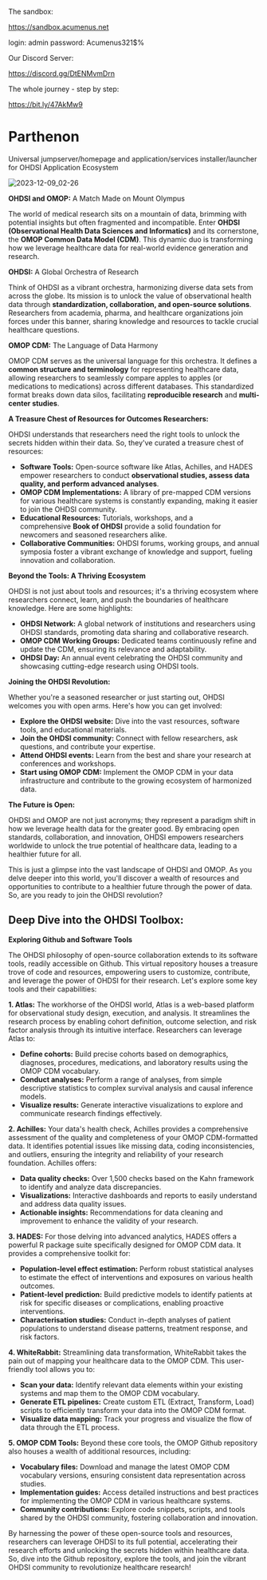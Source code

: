 The sandbox:

https://sandbox.acumenus.net

login: admin
password:  Acumenus321$%

Our Discord Server:

https://discord.gg/DtENMvmDrn

The whole journey - step by step:

https://bit.ly/47AkMw9

# Parthenon
Universal jumpserver/homepage and application/services installer/launcher for OHDSI Application Ecosystem

![2023-12-09_02-26](https://github.com/acumenus/Parthenon/assets/126921002/67d3b4e8-eb0b-42a7-9124-0ce865ae3e45)

**OHDSI and OMOP:** A Match Made on Mount Olympus

The world of medical research sits on a mountain of data, brimming with potential insights but often fragmented and incompatible. Enter **OHDSI (Observational Health Data Sciences and Informatics)** and its cornerstone, the **OMOP Common Data Model (CDM)**. This dynamic duo is transforming how we leverage healthcare data for real-world evidence generation and research.

**OHDSI:** A Global Orchestra of Research

Think of OHDSI as a vibrant orchestra, harmonizing diverse data sets from across the globe. Its mission is to unlock the value of observational health data through **standardization, collaboration, and open-source solutions**. Researchers from academia, pharma, and healthcare organizations join forces under this banner, sharing knowledge and resources to tackle crucial healthcare questions.

**OMOP CDM:** The Language of Data Harmony

OMOP CDM serves as the universal language for this orchestra. It defines a **common structure and terminology** for representing healthcare data, allowing researchers to seamlessly compare apples to apples (or medications to medications) across different databases. This standardized format breaks down data silos, facilitating **reproducible research** and **multi-center studies**.

**A Treasure Chest of Resources for Outcomes Researchers:**

OHDSI understands that researchers need the right tools to unlock the secrets hidden within their data. So, they've curated a treasure chest of resources:

- **Software Tools:** Open-source software like Atlas, Achilles, and HADES empower researchers to conduct **observational studies, assess data quality, and perform advanced analyses**.
- **OMOP CDM Implementations:** A library of pre-mapped CDM versions for various healthcare systems is constantly expanding, making it easier to join the OHDSI community.
- **Educational Resources:** Tutorials, workshops, and a comprehensive **Book of OHDSI** provide a solid foundation for newcomers and seasoned researchers alike.
- **Collaborative Communities:** OHDSI forums, working groups, and annual symposia foster a vibrant exchange of knowledge and support, fueling innovation and collaboration.

**Beyond the Tools: A Thriving Ecosystem**

OHDSI is not just about tools and resources; it's a thriving ecosystem where researchers connect, learn, and push the boundaries of healthcare knowledge. Here are some highlights:

- **OHDSI Network:** A global network of institutions and researchers using OHDSI standards, promoting data sharing and collaborative research.
- **OMOP CDM Working Groups:** Dedicated teams continuously refine and update the CDM, ensuring its relevance and adaptability.
- **OHDSI Day:** An annual event celebrating the OHDSI community and showcasing cutting-edge research using OHDSI tools.

**Joining the OHDSI Revolution:**

Whether you're a seasoned researcher or just starting out, OHDSI welcomes you with open arms. Here's how you can get involved:

- **Explore the OHDSI website:** Dive into the vast resources, software tools, and educational materials.
- **Join the OHDSI community:** Connect with fellow researchers, ask questions, and contribute your expertise.
- **Attend OHDSI events:** Learn from the best and share your research at conferences and workshops.
- **Start using OMOP CDM:** Implement the OMOP CDM in your data infrastructure and contribute to the growing ecosystem of harmonized data.

**The Future is Open:**

OHDSI and OMOP are not just acronyms; they represent a paradigm shift in how we leverage health data for the greater good. By embracing open standards, collaboration, and innovation, OHDSI empowers researchers worldwide to unlock the true potential of healthcare data, leading to a healthier future for all.

This is just a glimpse into the vast landscape of OHDSI and OMOP. As you delve deeper into this world, you'll discover a wealth of resources and opportunities to contribute to a healthier future through the power of data. So, are you ready to join the OHDSI revolution?

## **Deep Dive into the OHDSI Toolbox:**

**Exploring Github and Software Tools**

The OHDSI philosophy of open-source collaboration extends to its software tools, readily accessible on Github. This virtual repository houses a treasure trove of code and resources, empowering users to customize, contribute, and leverage the power of OHDSI for their research. Let's explore some key tools and their capabilities:

**1. Atlas:** The workhorse of the OHDSI world, Atlas is a web-based platform for observational study design, execution, and analysis. It streamlines the research process by enabling cohort definition, outcome selection, and risk factor analysis through its intuitive interface. Researchers can leverage Atlas to:

- **Define cohorts:** Build precise cohorts based on demographics, diagnoses, procedures, medications, and laboratory results using the OMOP CDM vocabulary.
- **Conduct analyses:** Perform a range of analyses, from simple descriptive statistics to complex survival analysis and causal inference models.
- **Visualize results:** Generate interactive visualizations to explore and communicate research findings effectively.

**2. Achilles:** Your data's health check, Achilles provides a comprehensive assessment of the quality and completeness of your OMOP CDM-formatted data. It identifies potential issues like missing data, coding inconsistencies, and outliers, ensuring the integrity and reliability of your research foundation. Achilles offers:

- **Data quality checks:** Over 1,500 checks based on the Kahn framework to identify and analyze data discrepancies.
- **Visualizations:** Interactive dashboards and reports to easily understand and address data quality issues.
- **Actionable insights:** Recommendations for data cleaning and improvement to enhance the validity of your research.

**3. HADES:** For those delving into advanced analytics, HADES offers a powerful R package suite specifically designed for OMOP CDM data. It provides a comprehensive toolkit for:

- **Population-level effect estimation:** Perform robust statistical analyses to estimate the effect of interventions and exposures on various health outcomes.
- **Patient-level prediction:** Build predictive models to identify patients at risk for specific diseases or complications, enabling proactive interventions.
- **Characterisation studies:** Conduct in-depth analyses of patient populations to understand disease patterns, treatment response, and risk factors.

**4. WhiteRabbit:** Streamlining data transformation, WhiteRabbit takes the pain out of mapping your healthcare data to the OMOP CDM. This user-friendly tool allows you to:

- **Scan your data:** Identify relevant data elements within your existing systems and map them to the OMOP CDM vocabulary.
- **Generate ETL pipelines:** Create custom ETL (Extract, Transform, Load) scripts to efficiently transform your data into the OMOP CDM format.
- **Visualize data mapping:** Track your progress and visualize the flow of data through the ETL process.

**5. OMOP CDM Tools:** Beyond these core tools, the OMOP Github repository also houses a wealth of additional resources, including:

- **Vocabulary files:** Download and manage the latest OMOP CDM vocabulary versions, ensuring consistent data representation across studies.
- **Implementation guides:** Access detailed instructions and best practices for implementing the OMOP CDM in various healthcare systems.
- **Community contributions:** Explore code snippets, scripts, and tools shared by the OHDSI community, fostering collaboration and innovation.

By harnessing the power of these open-source tools and resources, researchers can leverage OHDSI to its full potential, accelerating their research efforts and unlocking the secrets hidden within healthcare data. So, dive into the Github repository, explore the tools, and join the vibrant OHDSI community to revolutionize healthcare research!
